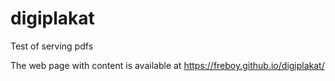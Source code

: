 # digiplakat
Test of serving pdfs

The web page with content is available at https://freboy.github.io/digiplakat/
